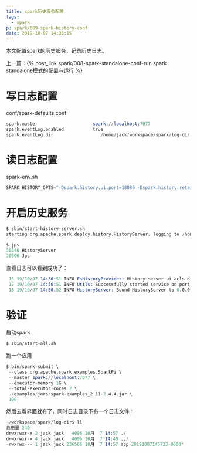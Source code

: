 ```yaml
---
title: spark历史服务配置
tags:
  - spark
p: spark/009-spark-history-conf
date: 2019-10-07 14:35:15
---
```


本文配置spark的历史服务，记录历史日志。

上一篇：{% post_link spark/008-spark-standalone-conf-run spark standalone模式的配置与运行 %}

# 写日志配置

conf/spark-defaults.conf
```s
spark.master                     spark://localhost:7077
spark.eventLog.enabled           true
spark.eventLog.dir                  /home/jack/workspace/spark/log-dir
```

# 读日志配置
spark-env.sh
```s
SPARK_HISTORY_OPTS="-Dspark.history.ui.port=18080 -Dspark.history.retainedApplication=30 -Dspark.history.fs.logDirectory=/home/jack/workspace/spark/log-dir"
```

# 开启历史服务

```s
$ sbin/start-history-server.sh 
starting org.apache.spark.deploy.history.HistoryServer, logging to /home/jack/workspace/spark/spark-2.4.4-bin-hadoop2.7/logs/spark-jack-org.apache.spark.deploy.history.HistoryServer-1-jack.out

$ jps
30340 HistoryServer
30506 Jps
```

查看日志可以看到成功了：
```s
 16 19/10/07 14:50:51 INFO FsHistoryProvider: History server ui acls disabled; users with admin permissions: ; groups with admin permissions
 17 19/10/07 14:50:51 INFO Utils: Successfully started service on port 18080.
 18 19/10/07 14:50:52 INFO HistoryServer: Bound HistoryServer to 0.0.0.0, and started at http://10.13.112.16:18080
```

# 验证

启动spark
```s
$ sbin/start-all.sh
```
跑一个应用
```s
$ bin/spark-submit \
 --class org.apache.spark.examples.SparkPi \
 --master spark://localhost:7077 \
 --executor-memory 1G \
 --total-executor-cores 2 \
 ./examples/jars/spark-examples_2.11-2.4.4.jar \
 100
```

然后去看界面就有了，同时日志目录下有一个日志文件：

```s
~/workspace/spark/log-dir$ ll
总用量 240
drwxrwxr-x 2 jack jack   4096 10月  7 14:57 ./
drwxrwxr-x 4 jack jack   4096 10月  7 14:40 ../
-rwxrwx--- 1 jack jack 236566 10月  7 14:57 app-20191007145723-0000*
```






